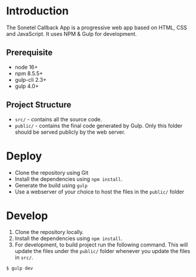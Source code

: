 # Introduction

The Sonetel Callback App is a progressive web app based on HTML, CSS and JavaScript. It uses NPM & Gulp for development.

## Prerequisite

- node 16+
- npm 8.5.5+
- gulp-cli 2.3+
- gulp 4.0+

## Project Structure

- `src/` - contains all the source code.
- `public/` - contains the final code generated by Gulp. Only this folder should be served publicly by the web server.

# Deploy

- Clone the repository using Git
- Install the dependencies using `npm install`.
- Generate the build using `gulp`
- Use a webserver of your choice to host the files in the `public/` folder


# Develop

1. Clone the repository locally.
2. Install the dependencies using `npm install`.
3. For development, to build project run the following command. This will update the files under the `public/` folder whenever you update the files in `src/`.
```
$ gulp dev
```
